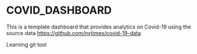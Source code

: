 # COVID_DASHBOARD

This is a template dashboard that provides analytics on Covid-19 using the source data https://github.com/nytimes/covid-19-data

Learning git tool 